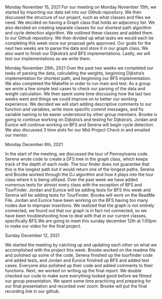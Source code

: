 Monday November 15, 2021
For our meeting on Monday November 15th, we started by importing our data set into our Github repository. We then discussed the structure of our project, such as what classes and files we need. We decided on having a Graph class that holds an adjacency list. We also decided on creating separate classes for our shortest path algorithm and cycle detection algorithm. We outlined these classes and added them to our Github repository. We then divided up what tasks we would each be completing this week once our proposal gets approved. Our goals for the next two weeks are to parse the data and store it in our graph class. We also want to finish our Dijkstra’s and BFS implementations. Lastly, we will test our implementations as we write them.

Monday November 29th, 2021
Over the past two weeks we completed our tasks of parsing the data, calculating the weights, beginning Dijkstra’s implementation for shortest path, and beginning our BFS implementation. We also completed the Makefile in order to run main and test. As a group we wrote a few simple test cases to check our parsing of the data and weight calculation. We then spent some time discussing how the last two weeks went and things we could improve on to better our working experience. We decided we will start adding descriptive comments to our function and variables, write more specific commit messages, and fix variable naming to be easier understood by other group members. Brooke is going to continue working on Dijkstra’s and testing for Dijkstra’s. Jordan and Eunice will continue working on BFS and Serena will begin cycle detection. We also discussed 3 time slots for our Mid-Project Check in and emailed our mentor. 


Monday December 6th, 2021

In the start of the meeting, we discussed the tour of Pennsylvania code. Serena wrote code to create a DFS tree in the graph class, which keeps track of the depth of each node. The tour finder does not guarantee that this is the longest path but it would return one of the longest paths. Serena and Brooke worked through the DJ algorithm and how it plays into the tour class where it is being utilized. Over the past week we have added numerous tests for almost every class with the exception of BFS and TourFinder. Jordan and Eunice will be adding tests for BFS this week and Serena will be adding tests for TourFinder. Brooke will work on the ReadMe File. Jordan and Eunice have been working on the BFS having too many nodes due to improper insertions. We realized that the graph is not entirely connected, we found out that our graph is in fact not connected, so we have been troubleshooting how to deal with that in our current classes, specifically BFS.We are going to meet this sunday december 12th at 1:00pm to make our video for the final project.

Sunday December 12, 2021

We started the meeting by catching up and updating each other on what we accomplished with the project this week. Brooke worked on the readme file and polished up some of the code, Serena finished up the tourfinder code and added tests, and Jordan and Eunice finished up BFS and added test cases. Everyone also polished up their code and added comments to their functions. Next, we worked on writing up the final report. We double checked our code to make sure everything looked good before we filmed our group presentation. We spent some time practicing and preparing for our final presentation and recorded over zoom. Brooke will put the final recording link in our github.